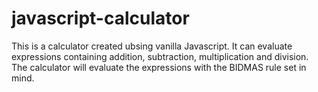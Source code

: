 # javascript-calculator

This is a calculator created ubsing vanilla Javascript. It can evaluate expressions containing addition, subtraction, multiplication and division.
The calculator will evaluate the expressions with the BIDMAS rule set in mind.

